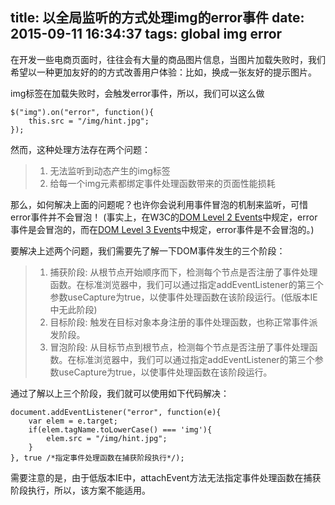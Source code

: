 title: 以全局监听的方式处理img的error事件
date: 2015-09-11 16:34:37
tags: global img error
---

在开发一些电商页面时，往往会有大量的商品图片信息，当图片加载失败时，我们希望以一种更加友好的的方式改善用户体验：比如，换成一张友好的提示图片。

img标签在加载失败时，会触发error事件，所以，我们可以这么做

    $("img").on("error", function(){
        this.src = "/img/hint.jpg";
    });

然而，这种处理方法存在两个问题：

> 1. 无法监听到动态产生的img标签
> 2. 给每一个img元素都绑定事件处理函数带来的页面性能损耗

那么，如何解决上面的问题呢？也许你会说利用事件冒泡的机制来监听，可惜error事件并不会冒泡！
(事实上，在W3C的[DOM Level 2 Events](http://www.w3.org/TR/DOM-Level-2-Events/events.html#Events-eventgroupings-htmlevents)中规定，error事件是会冒泡的，而在[DOM Level 3 Events](http://www.w3.org/TR/DOM-Level-3-Events/#event-type-error)中规定，error事件是不会冒泡的。)

要解决上述两个问题，我们需要先了解一下DOM事件发生的三个阶段：
> 1. 捕获阶段: 从根节点开始顺序而下，检测每个节点是否注册了事件处理函数。在标准浏览器中，我们可以通过指定addEventListener的第三个参数useCapture为true，以使事件处理函数在该阶段运行。(低版本IE中无此阶段)
> 2. 目标阶段: 触发在目标对象本身注册的事件处理函数，也称正常事件派发阶段。
> 3. 冒泡阶段: 从目标节点到根节点，检测每个节点是否注册了事件处理函数。在标准浏览器中，我们可以通过指定addEventListener的第三个参数useCapture为true，以使事件处理函数在该阶段运行。

通过了解以上三个阶段，我们就可以使用如下代码解决：

    document.addEventListener("error", function(e){
        var elem = e.target;
        if(elem.tagName.toLowerCase() === 'img'){
            elem.src = "/img/hint.jpg";
        }
    }, true /*指定事件处理函数在捕获阶段执行*/);

需要注意的是，由于低版本IE中，attachEvent方法无法指定事件处理函数在捕获阶段执行，所以，该方案不能适用。